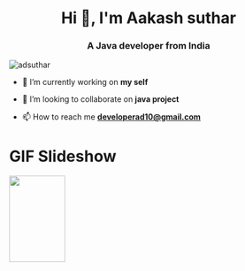 <h1 align="center">Hi 👋, I'm Aakash suthar</h1>
<h3 align="center">A Java developer from India</h3>

<p align="left"> <img src="https://komarev.com/ghpvc/?username=adsuthar&label=Profile%20views&color=0e75b6&style=flat" alt="adsuthar" /> </p>

- 🔭 I’m currently working on **my self**

- 👯 I’m looking to collaborate on **java project**

- 📫 How to reach me **developerad10@gmail.com**

# GIF Slideshow

<div id="slider">
  <figure>
    <img src="images/standard.gif">
    <!-- Add more images as needed -->
  </figure>
</div>

<style>
  #slider {
    overflow: hidden;
  }
  #slider figure {
    position: relative;
    width: 500%;
    margin: 0;
    padding: 0;
    font-size: 0;
    animation: 20s slidy infinite;
  }
  #slider figure img {
    width: 20%;
    height: auto;
    float: left;
  }
  @keyframes slidy {
    0% { left: 0%; }
    20% { left: 0%; }
    25% { left: -100%; }
    45% { left: -100%; }
    50% { left: -200%; }
    70% { left: -200%; }
    75% { left: -300%; }
    95% { left: -300%; }
    100% { left: -400%; }
  }
</style>
